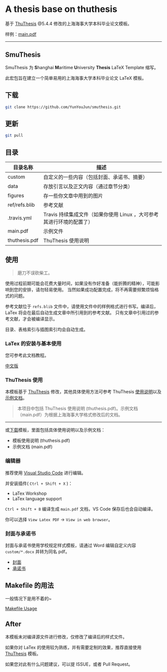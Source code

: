 # A thesis base on thuthesis

基于 [ThuThesis](https://github.com/xueruini/thuthesis) @5.4.4 修改的上海海事大学本科毕业论文模板。

样例：[main.pdf](main.pdf)

---

## SmuThesis

SmuThesis 为 **S**hanghai **M**aritime **U**niversity **Thesis** LaTeX Template 缩写。

此宏包旨在建立一个简单易用的上海海事大学本科毕业论文 LaTeX 模板。

## 下载

```sh
git clone https://github.com/YunYouJun/smuthesis.git
```

## 更新

```sh
git pull
```

## 目录

目录名称 | 描述
---|---
custom | 自定义的一些内容（包括封面、承诺书、摘要）
data | 存放引言以及正文内容（通过章节分类）
figures | 存一些你文章中用到的图片
ref/refs.blib | 参考文献
.travis.yml | Travis 持续集成文件（如果你使用 Linux ，大可参考其进行环境的配置了）
main.pdf | 示例文件
thuthesis.pdf | ThuThesis 使用说明

## 使用

> 磨刀不误砍柴工。

使用过程前期可能会花费大量时间，如果没有作好准备（能折腾的精神），可能影响到您的安排，请勿轻易使用。
当然如果成功配置完成，将不再需要频繁烦恼格式的问题。

参考文献位于 `refs.blib` 文件中，请使用文件中的样例格式进行书写。编译后，LaTex 将会在最后自动生成文章中所引用到的参考文献。
只有文章中引用过的参考文献，才会被编译显示。

目录、表格索引与插图索引均会自动生成。

### LaTex 的安装与基本使用

您可参考此文档教程。

[中文版](https://github.com/luongvo209/Begin-Latex-in-minutes/blob/master/Translation:Chinese.md)

### ThuThesis 使用

本模板基于 [ThuThesis](https://github.com/xueruini/thuthesis) 修改，其他具体使用方法可参考 ThuThesis [使用说明](thuthesis.pdf)以及[示例文档](main.pdf)。

> 本项目中包括 ThuThesis 使用说明 (thuthesis.pdf)。示例文档（main.pdf）为根据上海海事大学格式修改后的文档。

---

或[下载](https://github.com/xueruini/thuthesis/releases)模板，里面包括具体使用说明以及示例文档：

- 模板使用说明 (thuthesis.pdf)
- 示例文档 (main.pdf)

### 编辑器

推荐使用 [Visual Studio Code](https://code.visualstudio.com/) 进行编辑。

并安装插件( `Ctrl + Shift + X` )：

- LaTex Workshop
- LaTex language support

`Ctrl + Shift + B` 编译生成 `main.pdf` 文档，VS Code 保存后也会自动编译。

你可以选择 `View Latex PDF` -> `View in web browser`。

### 封面与承诺书

封面与承诺书使用学校规定样式模板，请通过 Word 编辑自定义内容 `custom/*.docx` 并转为同名 pdf。

- [封面](custom/thesis-cover.pdf)
- [承诺书](custom/thesis-commit.pdf)

## Makefile 的用法

一般情况下是用不着的~

[Makefile Usage](https://github.com/xueruini/thuthesis#makefile-usage)

## After

本模板未对编译源文件进行修改，仅修改了编译后的样式文件。

如果你对 LaTex 的使用较为熟练，并有需要定制的效果，推荐直接使用 [ThuThesis](https://github.com/xueruini/thuthesis) 模板。

如果您对此有什么问题建议，可以提 ISSUE，或者 Pull Request。
